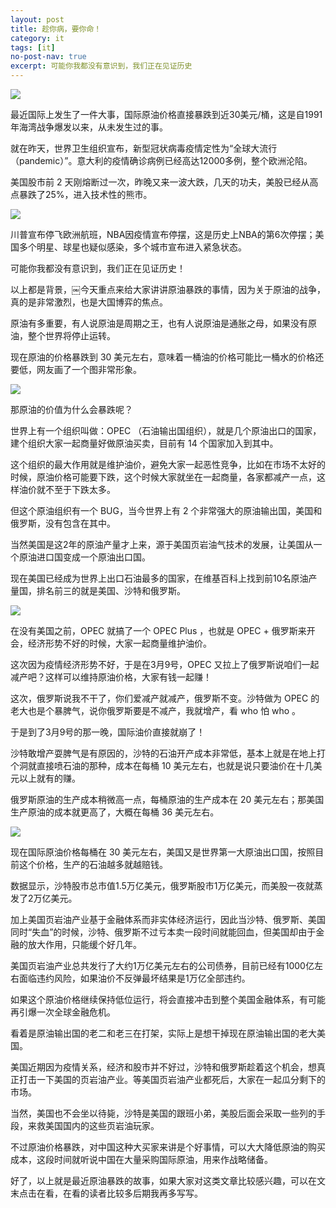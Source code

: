 ```yaml
---
layout: post
title: 趁你病，要你命！
category: it
tags: [it]
no-post-nav: true
excerpt: 可能你我都没有意识到，我们正在见证历史
---
```


![](http://favorites.ren/assets/images/2020/it/yuanyou01.jpeg)

最近国际上发生了一件大事，国际原油价格直接暴跌到近30美元/桶，这是自1991年海湾战争爆发以来，从未发生过的事。

就在昨天，世界卫生组织宣布，新型冠状病毒疫情定性为“全球大流行（pandemic）”。意大利的疫情确诊病例已经高达12000多例，整个欧洲沦陷。

美国股市前 2 天刚熔断过一次，昨晚又来一波大跌，几天的功夫，美股已经从高点暴跌了25%，进入技术性的熊市。

![](http://favorites.ren/assets/images/2020/it/yuanyou02.jpeg)

川普宣布停飞欧洲航班，NBA因疫情宣布停摆，这是历史上NBA的第6次停摆；美国多个明星、球星也疑似感染，多个城市宣布进入紧急状态。

可能你我都没有意识到，我们正在见证历史！

以上都是背景，￼今天重点来给大家讲讲原油暴跌的事情，因为关于原油的战争，真的是非常激烈，也是大国博弈的焦点。

原油有多重要，有人说原油是周期之王，也有人说原油是通胀之母，如果没有原油，整个世界将停止运转。

现在原油的价格暴跌到 30 美元左右，意味着一桶油的价格可能比一桶水的价格还要低，网友画了一个图非常形象。

![](http://favorites.ren/assets/images/2020/it/yuanyou03.jpeg)

那原油的价值为什么会暴跌呢？

世界上有一个组织叫做：OPEC （石油输出国组织），就是几个原油出口的国家，建个组织大家一起商量好做原油买卖，目前有 14 个国家加入到其中。

这个组织的最大作用就是维护油价，避免大家一起恶性竞争，比如在市场不太好的时候，原油价格可能要下跌，这个时候大家就坐在一起商量，各家都减产一点，这样油价就不至于下跌太多。

但这个原油组织有一个 BUG，当今世界上有 2 个非常强大的原油输出国，美国和俄罗斯，没有包含在其中。

当然美国是这2年的原油产量才上来，源于美国页岩油气技术的发展，让美国从一个原油进口国变成一个原油出口国。

现在美国已经成为世界上出口石油最多的国家，在维基百科上找到前10名原油产量国，排名前三的就是美国、沙特和俄罗斯。

![](http://favorites.ren/assets/images/2020/it/yuanyou04.jpeg)

在没有美国之前，OPEC 就搞了一个 OPEC Plus ，也就是 OPEC + 俄罗斯来开会，经济形势不好的时候，大家一起商量维护油价。

这次因为疫情经济形势不好，于是在3月9号，OPEC 又拉上了俄罗斯说咱们一起减产吧？这样可以维持原油价格，大家有钱一起赚！

这次，俄罗斯说我不干了，你们爱减产就减产，俄罗斯不变。沙特做为 OPEC 的老大也是个暴脾气，说你俄罗斯要是不减产，我就增产，看 who 怕 who 。

于是到了3月9号的那一晚，国际油价直接就崩了！

沙特敢增产耍脾气是有原因的，沙特的石油开产成本非常低，基本上就是在地上打个洞就直接喷石油的那种，成本在每桶 10 美元左右，也就是说只要油价在十几美元以上就有的赚。

俄罗斯原油的生产成本稍微高一点，每桶原油的生产成本在 20 美元左右；那美国生产原油的成本就更高了，大概在每桶 36 美元左右。

![](http://favorites.ren/assets/images/2020/it/yuanyou05.jpeg)

现在国际原油价格每桶在 30 美元左右，美国又是世界第一大原油出口国，按照目前这个价格，生产的石油越多就越赔钱。

数据显示，沙特股市总市值1.5万亿美元，俄罗斯股市1万亿美元，而美股一夜就蒸发了2万亿美元。

加上美国页岩油产业基于金融体系而非实体经济运行，因此当沙特、俄罗斯、美国同时“失血”的时候，沙特、俄罗斯不过亏本卖一段时间就能回血，但美国却由于金融的放大作用，只能缓个好几年。

美国页岩油产业总共发行了大约1万亿美元左右的公司债券，目前已经有1000亿左右面临违约风险，如果油价不反弹最坏结果是1万亿全部违约。

如果这个原油价格继续保持低位运行，将会直接冲击到整个美国金融体系，有可能再引爆一次全球金融危机。

看着是原油输出国的老二和老三在打架，实际上是想干掉现在原油输出国的老大美国。

美国近期因为疫情关系，经济和股市并不好过，沙特和俄罗斯趁着这个机会，想真正打击一下美国的页岩油产业。等美国页岩油产业都死后，大家在一起瓜分剩下的市场。

当然，美国也不会坐以待毙，沙特是美国的跟班小弟，美股后面会采取一些列的手段，来救美国国内的这些页岩油玩家。

不过原油价格暴跌，对中国这种大买家来讲是个好事情，可以大大降低原油的购买成本，这段时间就听说中国在大量采购国际原油，用来作战略储备。

好了，以上就是最近原油暴跌的故事，如果大家对这类文章比较感兴趣，可以在文末点击在看，在看的读者比较多后期我再多写写。